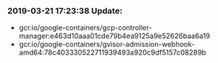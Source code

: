 ### 2019-03-21 17:23:38 Update:

- gcr.io/google-containers/gcp-controller-manager:e463d10aaa01cde79b4ea9125a9e52626baa6a19
- gcr.io/google-containers/gvisor-admission-webhook-amd64:78c403330522711939493a920c9df5157c08289b
